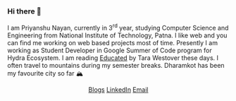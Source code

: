 ### Hi there 👋

I am Priyanshu Nayan, currently in 3<sup>rd</sup> year, studying Computer Science and Engineering from National Institute of Technology, Patna. I like web and you can find me working on web based projects most of time. Presently I am working as Student Developer in Google Summer of Code program for Hydra Ecosystem. I am reading [Educated](https://www.goodreads.com/book/show/35133922-educated) by Tara Westover these days. I often travel to mountains during my semester breaks. Dharamkot has been my favourite city so far 🏔 

<p align="center"> 
   <a href="https://medium.com/@impns"> Blogs</a>
  <a href="https://www.linkedin.com/in/priyanshunayan/"> LinkedIn</a>
  <a href="mailto:heypriyanshu@gmail.com" >Email</a> 
</p>

<!--
**priyanshunayan/priyanshunayan** is a ✨ _special_ ✨ repository because its `README.md` (this file) appears on your GitHub profile.

Here are some ideas to get you started:

- 🔭 I’m currently working on ...
- 🌱 I’m currently learning ...
- 👯 I’m looking to collaborate on ...
- 🤔 I’m looking for help with ...
- 💬 Ask me about ...
- 📫 How to reach me: ...
- 😄 Pronouns: ...
- ⚡ Fun fact: ...
-->
